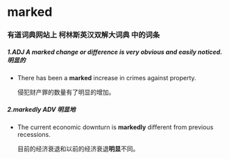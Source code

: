 # marked

### 有道词典网站上  柯林斯英汉双解大词典    中的词条

##### 1.ADJ A marked change or difference is very obvious and easily noticed. 明显的

- There has been a **marked** increase in crimes against property.

   侵犯财产罪的数量有了明显的增加。

##### 2.markedly ADV 明显地

- The current economic downturn is **markedly** different from previous recessions.

  目前的经济衰退和以前的经济衰退**明显**不同。